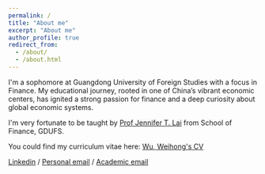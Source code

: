 ```yaml
---
permalink: /
title: "About me"
excerpt: "About me"
author_profile: true
redirect_from:
  - /about/
  - /about.html
---
```


I'm a sophomore at Guangdong University of Foreign Studies with a focus in Finance. My educational journey, rooted in one of China’s vibrant economic centers, has ignited a strong passion for finance and a deep curiosity about global economic systems.

I'm very fortunate to be taught by [Prof Jennifer T. Lai](https://sites.google.com/site/tlaiecon/) from School of Finance, GDUFS.

You could find my curriculum vitae here: [Wu, Weihong's CV](../assets/CV.pdf)

[Linkedin](www.linkedin.com/in/weihong-wu-6a5b08241) / [Personal email](wuweihong2006@outlook.com) / [Academic email](20231704947@gdufs.edu.cn)
